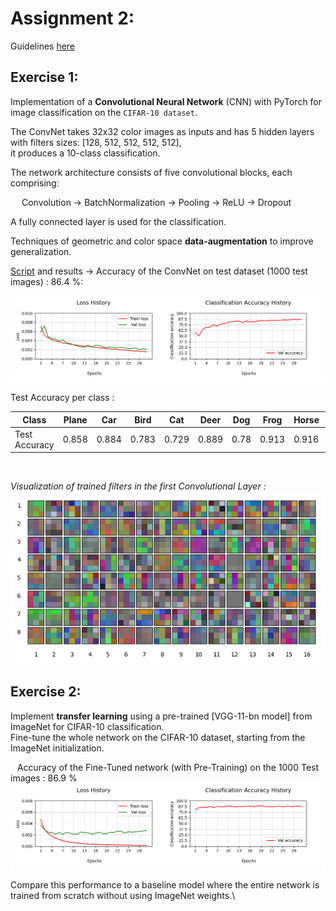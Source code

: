 # Assignment 2: 
Guidelines [here](https://nbviewer.org/github/LM1997610/AdavancedML/blob/main/Assignment_2/AML_Assignment_2.pdf)

## Exercise 1:

Implementation of a **Convolutional Neural Network** (CNN) with PyTorch for image classification on the `CIFAR-10 dataset`.

The ConvNet takes 32x32 color images as inputs and has 5 hidden layers with filters sizes: [128, 512, 512, 512, 512],\
it produces a 10-class classification.

The network architecture consists of five convolutional blocks, each comprising:

&emsp; Convolution → BatchNormalization → Pooling → ReLU → Dropout
  
A fully connected layer is used for the classification.

Techniques of geometric and color space **data-augmentation** to improve generalization.

[Script](https://nbviewer.org/github/LM1997610/AdavancedML/blob/main/Assignment_2/ex1_convnet.py) and results 
→ Accuracy of the ConvNet on test dataset (1000 test images) : 86.4 %:

![histoy_plot](https://github.com/LM1997610/AdavancedML/blob/main/Assignment_2/images/history_plot.png)

Test Accuracy per class :
 
Class | Plane | Car | Bird | Cat | Deer | Dog | Frog | Horse | Boat | Truck
----- | ----- | ----- | ----- |----- |----- |----- |----- | ----- | ----- | ----- 
Test Accuracy | 0.858 | 0.884 | 0.783 | 0.729 | 0.889 | 0.78 | 0.913 | 0.916 | 0.938 | 0.939

<br>

*Visualization of trained filters in the first Convolutional Layer :*
![trained_f](https://github.com/LM1997610/AdavancedML/blob/main/Assignment_2/images/filters.png)

## Exercise 2:

Implement **transfer learning** using a pre-trained [VGG-11-bn model] from ImageNet for CIFAR-10 classification.\
Fine-tune the whole network on the CIFAR-10 dataset, starting from the ImageNet initialization.

&ensp; Accuracy of the Fine-Tuned network (with Pre-Training) on the 1000 Test images : 86.9 %
![ex2_tuned](https://github.com/LM1997610/AdavancedML/blob/main/Assignment_2/images/ex2_tuned.png)

Compare this performance to a baseline model where the entire network is trained from scratch without using ImageNet weights.\

